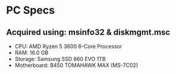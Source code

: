 # PC Specs

## Acquired using: msinfo32 & diskmgmt.msc

- CPU: AMD Ryzen 5 3600 6-Core Processor
- RAM: 16.0 GB
- Storage: Samsung SSD 860 EVO 1TB
- Motherboard: B450 TOMAHAWK MAX (MS-7C02)